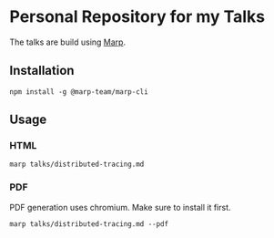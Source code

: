 # Personal Repository for my Talks

The talks are build using [Marp](https://marp.app/).

## Installation
```
npm install -g @marp-team/marp-cli
```

## Usage
### HTML
```
marp talks/distributed-tracing.md
```

### PDF
PDF generation uses chromium. Make sure to install it first.

```
marp talks/distributed-tracing.md --pdf
```
